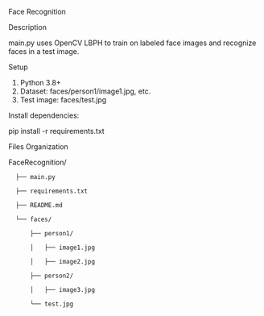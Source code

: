 Face Recognition

Description

main.py uses OpenCV LBPH to train on labeled face images and recognize faces in a test image.

Setup
1.	Python 3.8+
2.	Dataset: faces/person1/image1.jpg, etc.
3.	Test image: faces/test.jpg

Install dependencies:

pip install -r requirements.txt

Files Organization

   FaceRecognition/

      ├── main.py
      
      ├── requirements.txt
      
      ├── README.md
      
      └── faces/
         
          ├── person1/
          
          │   ├── image1.jpg
          
          │   ├── image2.jpg
          
          ├── person2/
          
          │   ├── image3.jpg
          
          └── test.jpg
